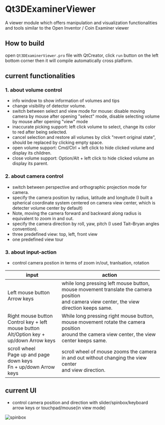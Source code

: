 # Qt3DExaminerViewer
A viewer module which offers manipulation and visualization functionalities and tools similar to the Open Inventor / Coin Examiner viewer


## How to build

open `Qt3DExaminerViewer.pro` file with QtCreator, click `run` button on the left bottom corner then it will compile automatically cross platform.

## current functionalities

### 1. about volume control
- info window to show information of volumes and tips
- change visibility of detector volume.
- switch between select and view mode for mouse:  disable moving camera by mouse after opening "select" mode, disable selecting volume by mouse after opening "view" mode 
- inaccurate picking support: left click volume to select, change its color to red after being selected.
- cancel selection and restore all volumes by click "revert original state", should be replaced by clicking empty space.
- open volume support: Cmd/Ctrl + left click to hide clicked volume and display its children.
- close volume support: Option/Alt + left click to hide clicked volume an display its parent.

### 2. about camera control
- switch between perspective and orthographic projection mode for camera.
- specify the camera position by radius, latitude and longitude (I built a spherical coordinate system centered on camera view center, which is detecter volume center by default) 
- Note, moving the camera forward and backward along radius is equivalent to zoom in and out.
- specify the camera direction by roll, yaw, pitch (I used Tait–Bryan angles convention).
- three predefined view: top, left, front view
- one predefined view tour

### 3. about input-action 
- control camera postion in terms of zoom in/out, tranlsation, rotation

| input | action |
| ---- | ---- |
| Left mouse button<br>Arrow keys | while long pressing left mouse button, mouse movement translate the camera position <br> and camera view center, the view direction keeps same.|
| Right mouse button<br>Control key + left mouse button<br>Alt/Option key + up/down Arrow keys | While long pressing right mouse button, mouse movement rotate the camera position <br> around the camera view center, the view center keeps same.|
| scroll wheel<br>Page up and page down keys<br>Fn + up/down Arrow keys | scroll wheel of mouse zooms the camera in and out without changing the view center <br> and view direction. |
## current UI
- control camera position and direction with slider/spinbox/keyboard arrow keys or touchpad/mouse(in view mode)

![spinbox](https://firebasestorage.googleapis.com/v0/b/steam-key-269816.appspot.com/o/Screenshot%202020-07-03%20at%2023.59.31.png?alt=media&token=195f9f81-8f37-4560-9854-7f50f6e00a81)

